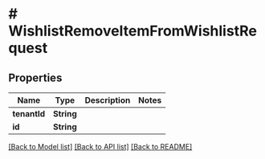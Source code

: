 # # WishlistRemoveItemFromWishlistRequest


## Properties 


Name | Type | Description | Notes
------------ | ------------- | ------------- | -------------
**tenantId**| **String** |   |
**id**| **String** |   |


[[Back to Model list]](../../README.md#models) [[Back to API list]](../../README.md#endpoints) [[Back to README]](../../README.md)


